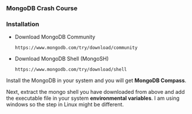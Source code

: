 ### MongoDB Crash Course

### Installation
- Download MongoDB Community

      https://www.mongodb.com/try/download/community

- Download MongoDB Shell (MongoSH)

      https://www.mongodb.com/try/download/shell

Install the MongoDB in your system and you will get **MongoDB Compass**.

Next, extract the mongo shell you have downloaded from above and add the executable file in your system **environmental variables**. I am using windows so the step in Linux might be different.
